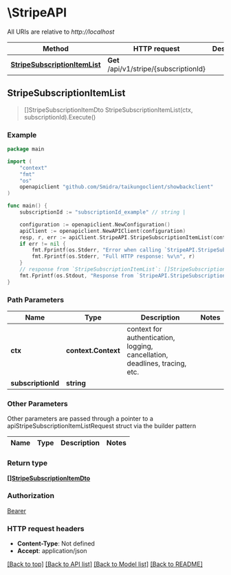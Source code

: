 # \StripeAPI

All URIs are relative to *http://localhost*

Method | HTTP request | Description
------------- | ------------- | -------------
[**StripeSubscriptionItemList**](StripeAPI.md#StripeSubscriptionItemList) | **Get** /api/v1/stripe/{subscriptionId} | 



## StripeSubscriptionItemList

> []StripeSubscriptionItemDto StripeSubscriptionItemList(ctx, subscriptionId).Execute()



### Example

```go
package main

import (
    "context"
    "fmt"
    "os"
    openapiclient "github.com/Smidra/taikungoclient/showbackclient"
)

func main() {
    subscriptionId := "subscriptionId_example" // string | 

    configuration := openapiclient.NewConfiguration()
    apiClient := openapiclient.NewAPIClient(configuration)
    resp, r, err := apiClient.StripeAPI.StripeSubscriptionItemList(context.Background(), subscriptionId).Execute()
    if err != nil {
        fmt.Fprintf(os.Stderr, "Error when calling `StripeAPI.StripeSubscriptionItemList``: %v\n", err)
        fmt.Fprintf(os.Stderr, "Full HTTP response: %v\n", r)
    }
    // response from `StripeSubscriptionItemList`: []StripeSubscriptionItemDto
    fmt.Fprintf(os.Stdout, "Response from `StripeAPI.StripeSubscriptionItemList`: %v\n", resp)
}
```

### Path Parameters


Name | Type | Description  | Notes
------------- | ------------- | ------------- | -------------
**ctx** | **context.Context** | context for authentication, logging, cancellation, deadlines, tracing, etc.
**subscriptionId** | **string** |  | 

### Other Parameters

Other parameters are passed through a pointer to a apiStripeSubscriptionItemListRequest struct via the builder pattern


Name | Type | Description  | Notes
------------- | ------------- | ------------- | -------------


### Return type

[**[]StripeSubscriptionItemDto**](StripeSubscriptionItemDto.md)

### Authorization

[Bearer](../README.md#Bearer)

### HTTP request headers

- **Content-Type**: Not defined
- **Accept**: application/json

[[Back to top]](#) [[Back to API list]](../README.md#documentation-for-api-endpoints)
[[Back to Model list]](../README.md#documentation-for-models)
[[Back to README]](../README.md)

